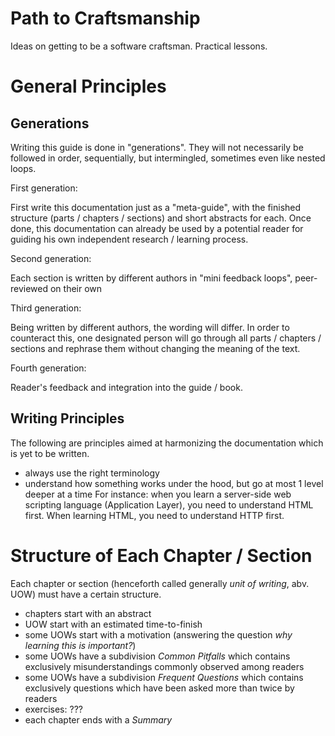 # Path to Craftsmanship

Ideas on getting to be a software craftsman. Practical lessons.

# General Principles

Generations
-----------

Writing this guide is done in "generations". They will not necessarily be
followed in order, sequentially, but intermingled, sometimes even like nested
loops.

First generation:

First write this documentation just as a "meta-guide", with the finished
structure (parts / chapters / sections) and short abstracts for each. Once
done, this documentation can already be used by a potential reader for guiding
his own independent research / learning process.

Second generation:

Each section is written by different authors in "mini feedback loops",
peer-reviewed on their own

Third generation:

Being written by different authors, the wording will differ. In order to
counteract this, one designated person will go through all parts / chapters
/ sections and rephrase them without changing the meaning of the text.

Fourth generation:

Reader's feedback and integration into the guide / book.


Writing Principles
------------------

The following are principles aimed at harmonizing the documentation which is
yet to be written.

- always use the right terminology
- understand how something works under the hood, but go at most 1 level deeper
  at a time
  For instance: when you learn a server-side web scripting language (Application
  Layer), you need to understand HTML first.
  When learning HTML, you need to understand HTTP first.


# Structure of Each Chapter / Section

Each chapter or section (henceforth called generally *unit of writing*, abv.
UOW) must have a certain structure.

- chapters start with an abstract
- UOW start with an estimated time-to-finish
- some UOWs start with a motivation (answering the question *why learning
  this is important?*)
- some UOWs have a subdivision *Common Pitfalls* which contains exclusively
  misunderstandings commonly observed among readers
- some UOWs have a subdivision *Frequent Questions* which contains exclusively
  questions which have been asked more than twice by readers
- exercises: ???
- each chapter ends with a *Summary*
